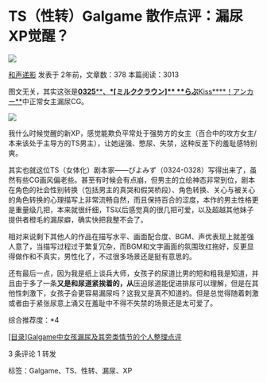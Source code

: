 # TS（性转）Galgame 散作点评：漏尿XP觉醒？

![](https://store.ymgal.games/avatar/5b/5bd677dc5277429e807e1cc354f1d01e.webp)

[和声递影](https://f.ymgal.games/space/8629) 发表于 2年前，文章数：378 本篇阅读：3013

图文无关，其实这张是[**0325****、****\*\[****ミルククラウン****\]** **らぶ****Kiss****！アンカー**](https://www.ymgal.games/co/article/315068499456163840)中正常女主漏尿CG。

![](https://store.ymgal.games/topic/content/18/18f589fac01141bfa8dbdc2235985f76.jpg)

我什么时候觉醒的新XP，感觉能欺负平常处于强势方的女主（百合中的攻方女主/本来该处于主导方的TS男主），让她逞强、憋尿、失禁，这种反差下的羞耻感特别爽。

其实也就这位TS（女体化）剧本家——ぴよみず（0324-0328）写得出来了，虽然有些CG画风偏老些。甚至有时候会有点崩，但男主的立绘神态非常到位，剧本在角色的社会性别转换（包括男主的真哭和假哭桥段）、角色转换、关心与被关心的角色转换的心理描写上非常流畅自然，而且保持百合的涩度，本作的男主性格更是重量级几把，本来就很纤细，TS以后感觉真的很几把可爱，以及超越其他妹子提供者橙毛的漏尿癖，确实快把我整不会了。

相对来说剩下其他人的作品在描写水平、画面配合度、BGM、声优表现上就差强人意了，当描写过程过于繁复冗杂，而BGM和文字画面的氛围玫红拖好，反更显得做作和不真实，男性化了，不过很多场景还是挺有意思的。

还有最后一点，因为我是纸上谈兵大师，女孩子的尿道比男的短和粗我是知道，并且由于多了一条**又是和尿道紧挨着的，从**压迫尿道能促进排尿可以理解，但是在其他性刺激下，女孩子会更容易漏尿吗？这我又是真不知道的。但是总觉得随着刺激或者由于紧张尿意上涌又在羞耻中不得不失禁的场景还是太可爱了。

综合推荐度：\*4

[\[目录\]Galgame中女孩漏尿及其旁类情节的个人整理点评](https://www.ymgal.games/co/article/233324842634444800)

3 条评论 1 转发

标签：Galgame、TS、性转、漏尿、XP
